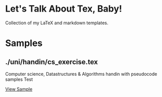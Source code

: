 # Let's Talk About Tex, Baby!

Collection of my LaTeX and markdown templates.


# Samples

## ./uni/handin/cs_exercise.tex

Computer science, Datastructures & Algorithms handin with pseudocode samples
Test

[View Sample](./samples/uni-handin-cs_exercise.pdf)
